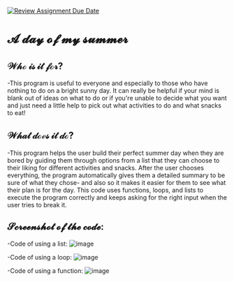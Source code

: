 [![Review Assignment Due Date](https://classroom.github.com/assets/deadline-readme-button-22041afd0340ce965d47ae6ef1cefeee28c7c493a6346c4f15d667ab976d596c.svg)](https://classroom.github.com/a/Y49tTL6w)


# 𝓐 𝓭𝓪𝔂 𝓸𝓯 𝓶𝔂 𝓼𝓾𝓶𝓶𝓮𝓻

## 𝒲𝒽ℴ 𝒾𝓈 𝒾𝓉 𝒻ℴ𝓇?
  -This program is useful to everyone and especially to those who have nothing to do on a bright sunny day. It can really be helpful if your mind is blank out of ideas on what to do or if you're unable to decide what you want and just need a little help to pick out what activities to do and what snacks to eat!

## 𝒲𝒽𝒶𝓉 𝒹ℴℯ𝓈 𝒾𝓉 𝒹ℴ?
  -This program helps the user build their perfect summer day when they are bored by guiding them through options from a list that they can choose to their liking for different activities and snacks. After the user chooses everything, the program automatically gives them a detailed summary to be sure of what they chose- and also so it makes it easier for them to see what their plan is for the day. This code uses functions, loops, and lists to execute the program correctly and keeps asking for the right input when the user tries to break it.

## 𝓢𝓬𝓻𝓮𝓮𝓷𝓼𝓱𝓸𝓽 𝓸𝓯 𝓽𝓱𝓮 𝓬𝓸𝓭𝓮:

  -Code of using a list: 
  ![image](https://github.com/user-attachments/assets/c8e5fe9a-c3fb-4839-a6c3-1c3998eed954)

  -Code of using a loop: 
  ![image](https://github.com/user-attachments/assets/5853dfb6-c852-4955-ac43-70c60ec96878)

  -Code of using a function:
  ![image](https://github.com/user-attachments/assets/592ad697-03f9-424b-9031-b522330f683d)




